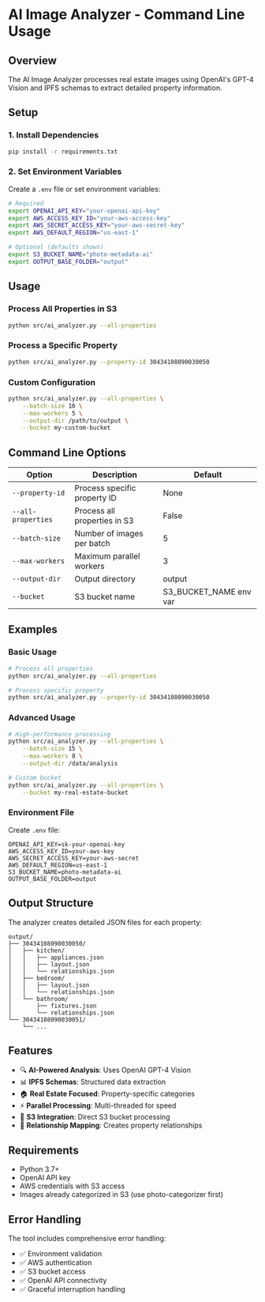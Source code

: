# AI Image Analyzer - Command Line Usage

## Overview

The AI Image Analyzer processes real estate images using OpenAI's GPT-4 Vision and IPFS schemas to extract detailed property information.

## Setup

### 1. Install Dependencies
```bash
pip install -r requirements.txt
```

### 2. Set Environment Variables
Create a `.env` file or set environment variables:

```bash
# Required
export OPENAI_API_KEY="your-openai-api-key"
export AWS_ACCESS_KEY_ID="your-aws-access-key"
export AWS_SECRET_ACCESS_KEY="your-aws-secret-key"
export AWS_DEFAULT_REGION="us-east-1"

# Optional (defaults shown)
export S3_BUCKET_NAME="photo-metadata-ai"
export OUTPUT_BASE_FOLDER="output"
```

## Usage

### Process All Properties in S3
```bash
python src/ai_analyzer.py --all-properties
```

### Process a Specific Property
```bash
python src/ai_analyzer.py --property-id 30434108090030050
```

### Custom Configuration
```bash
python src/ai_analyzer.py --all-properties \
    --batch-size 10 \
    --max-workers 5 \
    --output-dir /path/to/output \
    --bucket my-custom-bucket
```

## Command Line Options

| Option | Description | Default |
|--------|-------------|---------|
| `--property-id` | Process specific property ID | None |
| `--all-properties` | Process all properties in S3 | False |
| `--batch-size` | Number of images per batch | 5 |
| `--max-workers` | Maximum parallel workers | 3 |
| `--output-dir` | Output directory | output |
| `--bucket` | S3 bucket name | S3_BUCKET_NAME env var |

## Examples

### Basic Usage
```bash
# Process all properties
python src/ai_analyzer.py --all-properties

# Process specific property
python src/ai_analyzer.py --property-id 30434108090030050
```

### Advanced Usage
```bash
# High-performance processing
python src/ai_analyzer.py --all-properties \
    --batch-size 15 \
    --max-workers 8 \
    --output-dir /data/analysis

# Custom bucket
python src/ai_analyzer.py --all-properties \
    --bucket my-real-estate-bucket
```

### Environment File
Create `.env` file:
```env
OPENAI_API_KEY=sk-your-openai-key
AWS_ACCESS_KEY_ID=your-aws-key
AWS_SECRET_ACCESS_KEY=your-aws-secret
AWS_DEFAULT_REGION=us-east-1
S3_BUCKET_NAME=photo-metadata-ai
OUTPUT_BASE_FOLDER=output
```

## Output Structure

The analyzer creates detailed JSON files for each property:

```
output/
├── 30434108090030050/
│   ├── kitchen/
│   │   ├── appliances.json
│   │   ├── layout.json
│   │   └── relationships.json
│   ├── bedroom/
│   │   ├── layout.json
│   │   └── relationships.json
│   └── bathroom/
│       ├── fixtures.json
│       └── relationships.json
└── 30434108090030051/
    └── ...
```

## Features

- 🔍 **AI-Powered Analysis**: Uses OpenAI GPT-4 Vision
- 📊 **IPFS Schemas**: Structured data extraction
- 🏠 **Real Estate Focused**: Property-specific categories
- ⚡ **Parallel Processing**: Multi-threaded for speed
- 📁 **S3 Integration**: Direct S3 bucket processing
- 🔗 **Relationship Mapping**: Creates property relationships

## Requirements

- Python 3.7+
- OpenAI API key
- AWS credentials with S3 access
- Images already categorized in S3 (use photo-categorizer first)

## Error Handling

The tool includes comprehensive error handling:
- ✅ Environment validation
- ✅ AWS authentication
- ✅ S3 bucket access
- ✅ OpenAI API connectivity
- ✅ Graceful interruption handling 